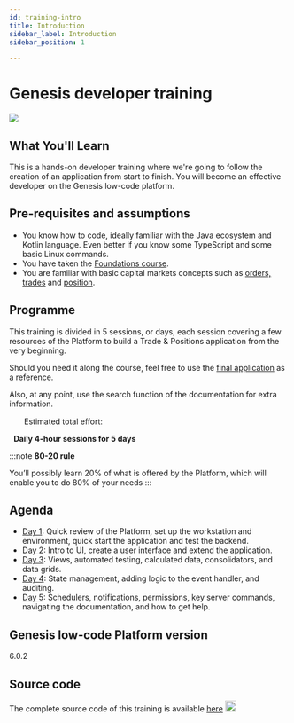 ```yaml
---
id: training-intro
title: Introduction
sidebar_label: Introduction
sidebar_position: 1

---
```

# Genesis developer training
<img src="/img/dev-training-book-cover.png" /> 

## What You'll Learn​

This is a hands-on developer training where we're going to follow the creation ​of an application from start to finish. You will become an effective developer on the Genesis low-code platform.

## Pre-requisites and assumptions

- You know how to code, ideally familiar with the Java ecosystem and Kotlin language. Even better if you know some​ TypeScript and some basic Linux commands.​
- You have taken the [Foundations course](/).
- You are familiar with basic capital markets concepts such as [orders, trades](https://www.investopedia.com/terms/o/order.asp) and [position](https://www.investopedia.com/terms/p/position.asp).

## Programme

This training is divided in 5 sessions, or days, each session covering a few resources of the Platform to build a Trade & Positions application from the very beginning.

Should you need it along the course, feel free to use the [final application](/tutorials/training-resources/training-intro/#source-code) as a reference.

Also, at any point, use the search function of the documentation for extra information.


<img src="/img/time-clock.jpg" width="15" /> 
&nbsp; Estimated total effort: 

&nbsp; <b>Daily 4-hour sessions for 5 days</b>

:::note
<b>80-20 rule​</b>

You’ll possibly learn 20% of what is offered ​by the Platform​, which will enable you to do 80% of your needs
:::

## Agenda

- [Day 1](/tutorials/training-resources/training-content-day1/): Quick review of the Platform​, set up the workstation and environment, quick start the application and test the backend​​.
- [Day 2](/tutorials/training-resources/training-content-day2/): Intro to UI​, create a user interface​ and extend the application.
- [Day 3](/tutorials/training-resources/training-content-day3/): Views​, automated testing​, calculated data, consolidators,​ and data grids​.
- [Day 4](/tutorials/training-resources/training-content-day4/): State management, adding logic to the event handler​, ​and auditing​.
- [Day 5](#/tutorials/training-resources/training-content-day5/): Schedulers, notifications, permissions​, key server commands​, navigating the documentation, and how to get help​.

## Genesis low-code Platform version
6.0.2

## Source code
The complete source code of this training is available 
[here](https://github.com/genesiscommunitysuccess/devtraining-gama) <img src="/img/github-icon.png" width="20" /> 
&nbsp; 
